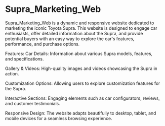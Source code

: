 # Supra_Marketing_Web
Supra_Marketing_Web is a dynamic and responsive website dedicated to marketing the iconic Toyota Supra. This website is designed to engage car enthusiasts, offer detailed information about the Supra, and provide potential buyers with an easy way to explore the car's features, performance, and purchase options.

Features:
Car Details: Information about various Supra models, features, and specifications.

Gallery & Videos: High-quality images and videos showcasing the Supra in action.

Customization Options: Allowing users to explore customization features for the Supra.

Interactive Sections: Engaging elements such as car configurators, reviews, and customer testimonials.

Responsive Design: The website adapts beautifully to desktop, tablet, and mobile devices for a seamless browsing experience.
